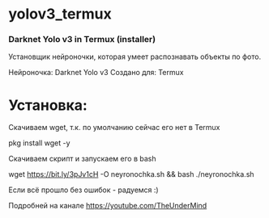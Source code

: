# yolov3_termux
### Darknet Yolo v3 in Termux (installer) ###

Установщик нейроночки, которая умеет распознавать объекты по фото.

Нейроночка: Darknet Yolo v3
Создано для: Termux

# Установка:

Скачиваем wget, т.к. по умолчанию сейчас его нет в Termux 

pkg install wget -y 

Скачиваем скрипт и запускаем его в bash

wget https://bit.ly/3pJv1cH -O neyronochka.sh && bash ./neyronochka.sh


Если всё прошло без ошибок - радуемся :)

Подробней на канале https://youtube.com/TheUnderMind
